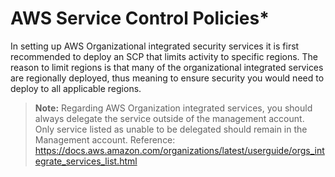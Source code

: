 # AWS Service Control Policies*

In setting up AWS Organizational integrated security services it is first recommended to deploy an SCP that limits activity to specific regions. The reason to limit regions is that many of the organizational integrated services are regionally deployed, thus meaning to ensure security you would need to deploy to all applicable regions.

> **Note:** Regarding AWS Organization integrated services, you should always delegate the service outside of the management account. Only service listed as unable to be delegated should remain in the Management account. Reference: https://docs.aws.amazon.com/organizations/latest/userguide/orgs_integrate_services_list.html